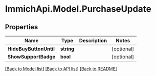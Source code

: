 # ImmichApi.Model.PurchaseUpdate

## Properties

Name | Type | Description | Notes
------------ | ------------- | ------------- | -------------
**HideBuyButtonUntil** | **string** |  | [optional] 
**ShowSupportBadge** | **bool** |  | [optional] 

[[Back to Model list]](../README.md#documentation-for-models) [[Back to API list]](../README.md#documentation-for-api-endpoints) [[Back to README]](../README.md)

